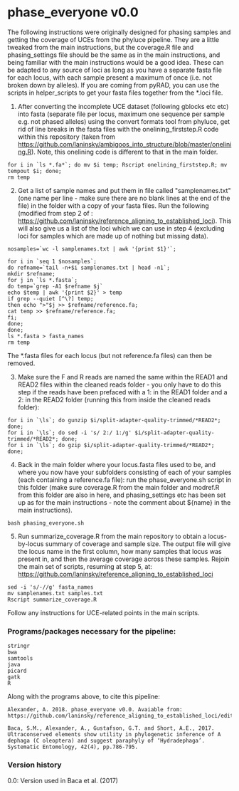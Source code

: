 # phase_everyone v0.0
The following instructions were originally designed for phasing samples and getting the coverage of UCEs from the phyluce pipeline. They are a little tweaked from the main instructions, but the coverage.R file and phasing_settings file should be the same as in the main instructions, and being familiar with the main instructions would be a good idea. These can be adapted to any source of loci as long as you have a separate fasta file for each locus, with each sample present a maximum of once (i.e. not broken down by alleles). If you are coming from pyRAD, you can use the scripts in helper_scripts to get your fasta files together from the *.loci file.

1) After converting the incomplete UCE dataset (following gblocks etc etc) into fasta (separate file per locus, maximum one sequence per sample e.g. not phased alleles) using the convert formats tool from phyluce, get rid of line breaks in the fasta files with the onelining_firststep.R code within this repository (taken from https://github.com/laninsky/ambigoos_into_structure/blob/master/onelining.R). Note, this onelining code is different to that in the main folder.
```
for i in `ls *.fa*`; do mv $i temp; Rscript onelining_firststep.R; mv tempout $i; done;
rm temp
```
2) Get a list of sample names and put them in file called "samplenames.txt" (one name per line - make sure there are no blank lines at the end of the file) in the folder with a copy of your fasta files. Run the following (modified from step 2 of : https://github.com/laninsky/reference_aligning_to_established_loci). This will also give us a list of the loci which we can use in step 4 (excluding loci for samples which are made up of nothing but missing data).
```
nosamples=`wc -l samplenames.txt | awk '{print $1}'`;

for i in `seq 1 $nosamples`;
do refname=`tail -n+$i samplenames.txt | head -n1`;
mkdir $refname;
for j in `ls *.fasta`;
do temp=`grep -A1 $refname $j`
echo $temp | awk '{print $2}' > temp
if grep --quiet [^\?] temp;
then echo ">"$j >> $refname/reference.fa;
cat temp >> $refname/reference.fa;
fi;
done;
done;
ls *.fasta > fasta_names
rm temp
```
The *.fasta files for each locus (but not reference.fa files) can then be removed.

3) Make sure the F and R reads are named the same within the READ1 and READ2 files within the cleaned reads folder - you only have to do this step if the reads have been prefaced with a 1: in the READ1 folder and a 2: in the READ2 folder (running this from inside the cleaned reads folder):
```
for i in `\ls`; do gunzip $i/split-adapter-quality-trimmed/*READ2*; done;
for i in `\ls`; do sed -i 's/ 2:/ 1:/g' $i/split-adapter-quality-trimmed/*READ2*; done;
for i in `\ls`; do gzip $i/split-adapter-quality-trimmed/*READ2*; done;
```

4) Back in the main folder where your locus.fasta files used to be, and where you now have your subfolders consisting of each of your samples (each containing a reference.fa file): run the phase_everyone.sh script in this folder (make sure coverage.R from the main folder and modref.R from this folder are also in here, and phasing_settings etc has been set up as for the main instructions - note the comment about ${name} in the main instructions).
```
bash phasing_everyone.sh
```

5) Run summarize_coverage.R from the main repository to obtain a locus-by-locus summary of coverage and sample size. The output file will give the locus name in the first column, how many samples that locus was present in, and then the average coverage across these samples. Rejoin the main set of scripts, resuming at step 5, at:
https://github.com/laninsky/reference_aligning_to_established_loci
```
sed -i 's/-//g' fasta_names
mv samplenames.txt samples.txt
Rscript summarize_coverage.R
```

Follow any instructions for UCE-related points in the main scripts.

### Programs/packages necessary for the pipeline:
```
stringr
bwa
samtools
java
picard
gatk
R
```

Along with the programs above, to cite this pipeline:
```
Alexander, A. 2018. phase_everyone v0.0. Avaiable from: https://github.com/laninsky/reference_aligning_to_established_loci/edit/master/phase_everyone

Baca, S.M., Alexander, A., Gustafson, G.T. and Short, A.E., 2017. Ultraconserved elements show utility in phylogenetic inference of A dephaga (C oleoptera) and suggest paraphyly of ‘Hydradephaga’. Systematic Entomology, 42(4), pp.786-795.
```

### Version history
0.0: Version used in Baca et al. (2017)

